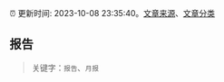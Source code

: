:alarm_clock: 更新时间: 2023-10-08 23:35:40。[文章来源](/README.md)、[文章分类](/TAGS.md)

## 报告


> 关键字：`报告`、`月报`




